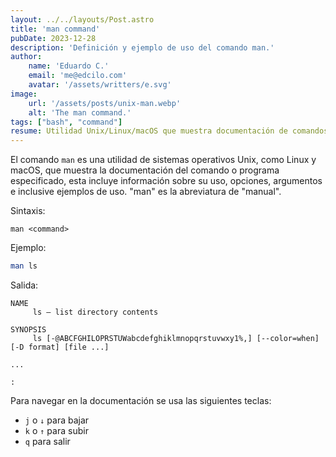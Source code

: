 ```yaml
---
layout: ../../layouts/Post.astro
title: 'man command'
pubDate: 2023-12-28
description: 'Definición y ejemplo de uso del comando man.'
author:
    name: 'Eduardo C.'
    email: 'me@edcilo.com'
    avatar: '/assets/writters/e.svg'
image:
    url: '/assets/posts/unix-man.webp'
    alt: 'The man command.'
tags: ["bash", "command"]
resume: Utilidad Unix/Linux/macOS que muestra documentación de comandos/programas, incluyendo uso, opciones y ejemplos.
---
```


El comando `man` es una utilidad de sistemas operativos Unix, como Linux y macOS, que muestra la documentación del comando o programa especificado, esta incluye información sobre su uso, opciones, argumentos e inclusive ejemplos de uso. "man" es la abreviatura de "manual".

Sintaxis:

```
man <command>
```

Ejemplo:

```bash
man ls
```

Salida:

```
NAME
     ls – list directory contents

SYNOPSIS
     ls [-@ABCFGHILOPRSTUWabcdefghiklmnopqrstuvwxy1%,] [--color=when] [-D format] [file ...]

...

:
```

Para navegar en la documentación se usa las siguientes teclas:

- `j` o `↓` para bajar
- `k` o `↑` para subir
- `q` para salir